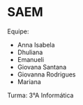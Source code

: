 # SAEM

Equipe:
- Anna Isabela
- Dhuliana
- Emanueli
- Giovana Santana
- Giovanna Rodrigues
- Mariana

Turma: 3°A Informática
